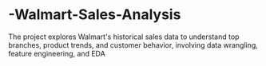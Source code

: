 # -Walmart-Sales-Analysis
The project explores Walmart's historical sales data to understand top branches, product trends, and customer behavior, involving data wrangling, feature engineering, and EDA
